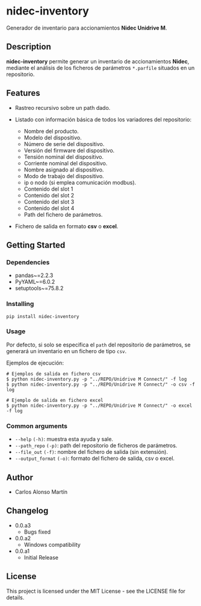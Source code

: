 # nidec-inventory

Generador de inventario para accionamientos **Nidec Unidrive M**.

## Description

**nidec-inventory** permite generar un inventario de accionamientos **Nidec**, mediante el análisis de los ficheros de parámetros `*.parfile` situados en un repositorio.

## Features

- Rastreo recursivo sobre un path dado.
- Listado con información básica de todos los variadores del repositorio:

    - Nombre del producto.
    - Modelo del dispositivo.
    - Número de serie del dispositivo.
    - Versión del firmware del dispositivo.
    - Tensión nominal del dispositivo.
    - Corriente nominal del dispositivo.
    - Nombre asignado al dispositivo.
    - Modo de trabajo del dispositivo.
    - ip o nodo (si emplea comunicación modbus).
    - Contenido del slot 1
    - Contenido del slot 2
    - Contenido del slot 3
    - Contenido del slot 4
    - Path del fichero de parámetros.

- Fichero de salida en formato **csv** o **excel**.

## Getting Started

### Dependencies

- pandas~=2.2.3
- PyYAML~=6.0.2
- setuptools~=75.8.2

### Installing

```shell
pip install nidec-inventory
```

### Usage

Por defecto, si solo se especifica el `path` del repositorio de parámetros, se generará un inventario en un fichero de tipo `csv`.

Ejemplos de ejecución:

```
# Ejemplos de salida en fichero csv
$ python nidec-inventory.py -p "../REPO/Unidrive M Connect/" -f log
$ python nidec-inventory.py -p "../REPO/Unidrive M Connect/" -o csv -f log

# Ejemplo de salida en fichero excel
$ python nidec-inventory.py -p "../REPO/Unidrive M Connect/" -o excel -f log
```
### Common arguments

- `--help` `(-h)`: muestra esta ayuda y sale.
- `--path_repo` `(-p)`: path del repositorio de ficheros de parámetros.
- `--file_out` `(-f)`: nombre del fichero de salida (sin extensión).
- `--output_format` `(-o)`: formato del fichero de salida, csv o excel.

## Author

- Carlos Alonso Martín

## Changelog

* 0.0.a3
  * Bugs fixed
* 0.0.a2
  * Windows compatibility
* 0.0.a1
  * Initial Release

## License

This project is licensed under the MIT License - see the LICENSE file for details.